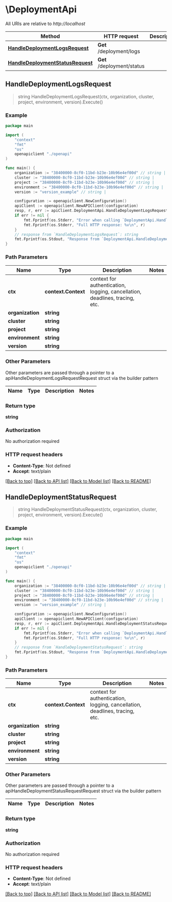 # \DeploymentApi

All URIs are relative to *http://localhost*

Method | HTTP request | Description
------------- | ------------- | -------------
[**HandleDeploymentLogsRequest**](DeploymentApi.md#HandleDeploymentLogsRequest) | **Get** /deployment/logs | 
[**HandleDeploymentStatusRequest**](DeploymentApi.md#HandleDeploymentStatusRequest) | **Get** /deployment/status | 



## HandleDeploymentLogsRequest

> string HandleDeploymentLogsRequest(ctx, organization, cluster, project, environment, version).Execute()



### Example

```go
package main

import (
    "context"
    "fmt"
    "os"
    openapiclient "./openapi"
)

func main() {
    organization := "38400000-8cf0-11bd-b23e-10b96e4ef00d" // string | 
    cluster := "38400000-8cf0-11bd-b23e-10b96e4ef00d" // string | 
    project := "38400000-8cf0-11bd-b23e-10b96e4ef00d" // string | 
    environment := "38400000-8cf0-11bd-b23e-10b96e4ef00d" // string | 
    version := "version_example" // string | 

    configuration := openapiclient.NewConfiguration()
    apiClient := openapiclient.NewAPIClient(configuration)
    resp, r, err := apiClient.DeploymentApi.HandleDeploymentLogsRequest(context.Background(), organization, cluster, project, environment, version).Execute()
    if err != nil {
        fmt.Fprintf(os.Stderr, "Error when calling `DeploymentApi.HandleDeploymentLogsRequest``: %v\n", err)
        fmt.Fprintf(os.Stderr, "Full HTTP response: %v\n", r)
    }
    // response from `HandleDeploymentLogsRequest`: string
    fmt.Fprintf(os.Stdout, "Response from `DeploymentApi.HandleDeploymentLogsRequest`: %v\n", resp)
}
```

### Path Parameters


Name | Type | Description  | Notes
------------- | ------------- | ------------- | -------------
**ctx** | **context.Context** | context for authentication, logging, cancellation, deadlines, tracing, etc.
**organization** | **string** |  | 
**cluster** | **string** |  | 
**project** | **string** |  | 
**environment** | **string** |  | 
**version** | **string** |  | 

### Other Parameters

Other parameters are passed through a pointer to a apiHandleDeploymentLogsRequestRequest struct via the builder pattern


Name | Type | Description  | Notes
------------- | ------------- | ------------- | -------------






### Return type

**string**

### Authorization

No authorization required

### HTTP request headers

- **Content-Type**: Not defined
- **Accept**: text/plain

[[Back to top]](#) [[Back to API list]](../README.md#documentation-for-api-endpoints)
[[Back to Model list]](../README.md#documentation-for-models)
[[Back to README]](../README.md)


## HandleDeploymentStatusRequest

> string HandleDeploymentStatusRequest(ctx, organization, cluster, project, environment, version).Execute()



### Example

```go
package main

import (
    "context"
    "fmt"
    "os"
    openapiclient "./openapi"
)

func main() {
    organization := "38400000-8cf0-11bd-b23e-10b96e4ef00d" // string | 
    cluster := "38400000-8cf0-11bd-b23e-10b96e4ef00d" // string | 
    project := "38400000-8cf0-11bd-b23e-10b96e4ef00d" // string | 
    environment := "38400000-8cf0-11bd-b23e-10b96e4ef00d" // string | 
    version := "version_example" // string | 

    configuration := openapiclient.NewConfiguration()
    apiClient := openapiclient.NewAPIClient(configuration)
    resp, r, err := apiClient.DeploymentApi.HandleDeploymentStatusRequest(context.Background(), organization, cluster, project, environment, version).Execute()
    if err != nil {
        fmt.Fprintf(os.Stderr, "Error when calling `DeploymentApi.HandleDeploymentStatusRequest``: %v\n", err)
        fmt.Fprintf(os.Stderr, "Full HTTP response: %v\n", r)
    }
    // response from `HandleDeploymentStatusRequest`: string
    fmt.Fprintf(os.Stdout, "Response from `DeploymentApi.HandleDeploymentStatusRequest`: %v\n", resp)
}
```

### Path Parameters


Name | Type | Description  | Notes
------------- | ------------- | ------------- | -------------
**ctx** | **context.Context** | context for authentication, logging, cancellation, deadlines, tracing, etc.
**organization** | **string** |  | 
**cluster** | **string** |  | 
**project** | **string** |  | 
**environment** | **string** |  | 
**version** | **string** |  | 

### Other Parameters

Other parameters are passed through a pointer to a apiHandleDeploymentStatusRequestRequest struct via the builder pattern


Name | Type | Description  | Notes
------------- | ------------- | ------------- | -------------






### Return type

**string**

### Authorization

No authorization required

### HTTP request headers

- **Content-Type**: Not defined
- **Accept**: text/plain

[[Back to top]](#) [[Back to API list]](../README.md#documentation-for-api-endpoints)
[[Back to Model list]](../README.md#documentation-for-models)
[[Back to README]](../README.md)

